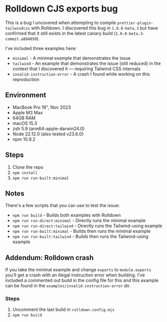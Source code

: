 # Rolldown CJS exports bug

This is a bug I uncovered when attempting to compile `prettier-plugin-tailwindcss` with Rolldown. I discovered this bug in `1.0.0-beta.3` but have confirmed that it still exists in the latest canary build (`1.0.0-beta.3-commit.a884059`).

I've included three examples here:
- `minimal` - A minimal example that demonstrates the issue
- `tailwind` - An example that demonstrates the issue (still reduced) in the context that I discovered it — requiring Tailwind CSS internals
- `invalid-instruction-error` - A crash I found while working on this reproduction

## Environment

- MacBook Pro 16", Nov 2023
- Apple M3 Max
- 64GB RAM
- macOS 15.3
- zsh 5.9 (arm64-apple-darwin24.0)
- Node 22.12.0 (also tested v23.6.0)
- npm 10.9.2

## Steps

1. Clone the repo
2. `npm install`
3. `npm run run-built:minimal`

## Notes

There's a few scripts that you can use to test the issue:
- `npm run build` - Builds both examples with Rolldown
- `npm run run-direct:minimal` - Directly runs the minimal example
- `npm run run-direct:tailwind` - Directly runs the Tailwind-using example
- `npm run run-built:minimal` - Builds then runs the minimal example
- `npm run run-built:tailwind` - Builds then runs the Tailwind-using example

## Addendum: Rolldown crash

If you take the minimal example and change `exports` to `module.exports` you'll get a crash with an illegal instruction error when building. I've included a commented out build in the config file for this and this example can be found in the `examples/invalid-instruction-error` dir.

### Steps

1. Uncomment the last build in `rolldown.config.mjs`
2. `npm run build`
